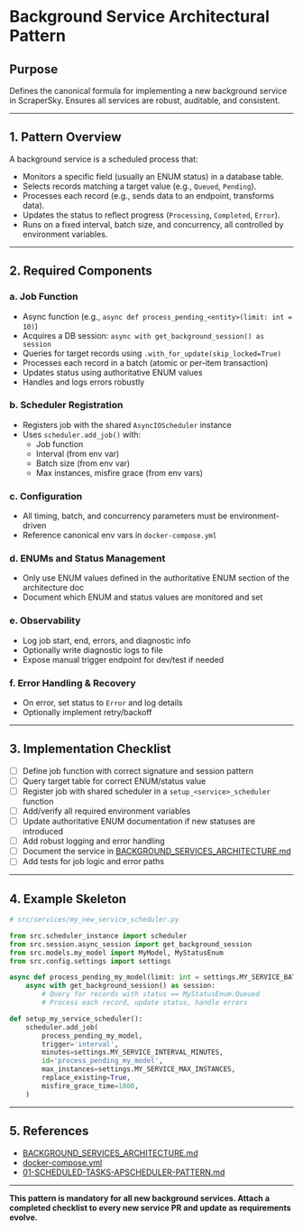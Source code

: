 # Background Service Architectural Pattern

## Purpose
Defines the canonical formula for implementing a new background service in ScraperSky. Ensures all services are robust, auditable, and consistent.

---

## 1. Pattern Overview
A background service is a scheduled process that:
- Monitors a specific field (usually an ENUM status) in a database table.
- Selects records matching a target value (e.g., `Queued`, `Pending`).
- Processes each record (e.g., sends data to an endpoint, transforms data).
- Updates the status to reflect progress (`Processing`, `Completed`, `Error`).
- Runs on a fixed interval, batch size, and concurrency, all controlled by environment variables.

---

## 2. Required Components

### a. Job Function
- Async function (e.g., `async def process_pending_<entity>(limit: int = 10)`)
- Acquires a DB session: `async with get_background_session() as session`
- Queries for target records using `.with_for_update(skip_locked=True)`
- Processes each record in a batch (atomic or per-item transaction)
- Updates status using authoritative ENUM values
- Handles and logs errors robustly

### b. Scheduler Registration
- Registers job with the shared `AsyncIOScheduler` instance
- Uses `scheduler.add_job()` with:
  - Job function
  - Interval (from env var)
  - Batch size (from env var)
  - Max instances, misfire grace (from env vars)

### c. Configuration
- All timing, batch, and concurrency parameters must be environment-driven
- Reference canonical env vars in `docker-compose.yml`

### d. ENUMs and Status Management
- Only use ENUM values defined in the authoritative ENUM section of the architecture doc
- Document which ENUM and status values are monitored and set

### e. Observability
- Log job start, end, errors, and diagnostic info
- Optionally write diagnostic logs to file
- Expose manual trigger endpoint for dev/test if needed

### f. Error Handling & Recovery
- On error, set status to `Error` and log details
- Optionally implement retry/backoff

---

## 3. Implementation Checklist
- [ ] Define job function with correct signature and session pattern
- [ ] Query target table for correct ENUM/status value
- [ ] Register job with shared scheduler in a `setup_<service>_scheduler` function
- [ ] Add/verify all required environment variables
- [ ] Update authoritative ENUM documentation if new statuses are introduced
- [ ] Add robust logging and error handling
- [ ] Document the service in [BACKGROUND_SERVICES_ARCHITECTURE.md](../../Docs_6_Architecture_and_Status/BACKGROUND_SERVICES_ARCHITECTURE.md)
- [ ] Add tests for job logic and error paths

---

## 4. Example Skeleton

```python
# src/services/my_new_service_scheduler.py

from src.scheduler_instance import scheduler
from src.session.async_session import get_background_session
from src.models.my_model import MyModel, MyStatusEnum
from src.config.settings import settings

async def process_pending_my_model(limit: int = settings.MY_SERVICE_BATCH_SIZE):
    async with get_background_session() as session:
        # Query for records with status == MyStatusEnum.Queued
        # Process each record, update status, handle errors

def setup_my_service_scheduler():
    scheduler.add_job(
        process_pending_my_model,
        trigger='interval',
        minutes=settings.MY_SERVICE_INTERVAL_MINUTES,
        id='process_pending_my_model',
        max_instances=settings.MY_SERVICE_MAX_INSTANCES,
        replace_existing=True,
        misfire_grace_time=1800,
    )
```

---

## 5. References

- [BACKGROUND_SERVICES_ARCHITECTURE.md](../../Docs_6_Architecture_and_Status/BACKGROUND_SERVICES_ARCHITECTURE.md)
- [docker-compose.yml](../../docker-compose.yml)
- [01-SCHEDULED-TASKS-APSCHEDULER-PATTERN.md](./01-SCHEDULED-TASKS-APSCHEDULER-PATTERN.md)

---

**This pattern is mandatory for all new background services. Attach a completed checklist to every new service PR and update as requirements evolve.**
